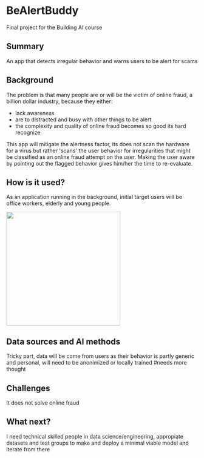 <!-- This is the markdown template for the final project of the Building AI course, 
created by Reaktor Innovations and University of Helsinki. 
Copy the template, paste it to your GitHub README and edit! -->

# BeAlertBuddy

Final project for the Building AI course

## Summary

An app that detects irregular behavior and warns users to be alert for scams


## Background

The problem is that many people are or will be the victim of online fraud, a billion dollar industry, because they either:
* lack awareness
* are to distracted and busy with other things to be alert
* the complexity and quality of online fraud becomes so good its hard recognize

This app will mitigate the alertness factor, its does not scan the hardware for a virus but rather 'scans' the user behavior for irregularities that might be classified as an online fraud attempt on the user. Making the user aware by pointing out the flagged behavior gives him/her the time to re-evaluate.


## How is it used?

As an application running in the background, initial target users will be office workers, elderly and young people.

<img src="https://upload.wikimedia.org/wikipedia/commons/5/5e/Sleeping_cat_on_her_back.jpg" width="300">


## Data sources and AI methods
Tricky part, data will be come from users as their behavior is partly generic and personal, will need to be anonimized or locally trained #needs more thought

## Challenges
It does not solve online fraud

## What next?
I need technical skilled people in data science/engineering, appropiate datasets and test groups to make and deploy a minimal viable model and iterate from there




